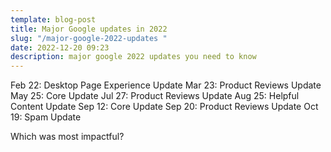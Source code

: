 ```yaml
---
template: blog-post
title: Major Google updates in 2022
slug: "/major-google-2022-updates "
date: 2022-12-20 09:23
description: major google 2022 updates you need to know
---
```

Feb 22: Desktop Page Experience Update
Mar 23: Product Reviews Update
May 25: Core Update
Jul 27: Product Reviews Update
Aug 25: Helpful Content Update
Sep 12: Core Update
Sep 20: Product Reviews Update
Oct 19: Spam Update

Which was most impactful?
